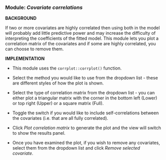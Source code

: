 ### **Module:** ***Covariate correlations***

**BACKGROUND**

If two or more covariates are highly correlated then using both in the model will probably add little predictive power and may increase the difficulty of interpreting the coefficients of the fitted model. 
This module lets you plot a correlation matrix of the covariates and if some are highly correlated, you can choose to remove them. 

**IMPLEMENTATION**

- This module uses the `corrplot::corrplot()` function.

- Select the method you would like to use from the dropdown list - these are different styles of how the plot is shown.

- Select the type of correlation matrix from the dropdown list - you can either plot a triangular matrix with the corner in the bottom left (Lower) or top right (Upper) or a square matrix (Full).

- Toggle the switch if you would like to include self-correlations between the covariates (i.e. that are all fully correlated).

- Click *Plot correlation matrix* to generate the plot and the view will switch to show the results panel.

- Once you have examined the plot, if you wish to remove any covariates, select them from the dropdown list and click *Remove selected covariate*.
